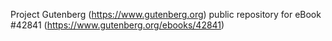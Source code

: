 Project Gutenberg (https://www.gutenberg.org) public repository for eBook #42841 (https://www.gutenberg.org/ebooks/42841)
